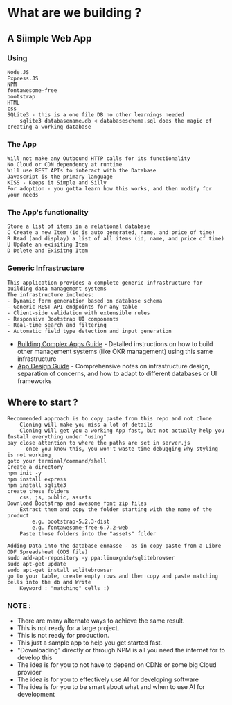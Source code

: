 # What are we building ?

## A Siimple Web App
### Using
    Node.JS
    Express.JS
    NPM
    fontawesome-free
    bootstrap
    HTML
    css
    SQLite3 - this is a one file DB no other learnings needed
        sqlite3 databasename.db < databaseschema.sql does the magic of creating a working database

### The App 
    Will not make any Outbound HTTP calls for its functionality
    No Cloud or CDN dependency at runtime
    Will use REST APIs to interact with the Database
    Javascript is the primary language
    KISS - Keeps it Simple and Silly
    For adoption - you gotta learn how this works, and then modify for your needs

### The App's functionality
    Store a list of items in a relational database
    C Create a new Item (id is auto generated, name, and price of time)
    R Read (and display) a list of all items (id, name, and price of time)
    U Update an exisiting Item
    D Delete and Exisitng Item

### Generic Infrastructure
    This application provides a complete generic infrastructure for building data management systems
    The infrastructure includes:
    - Dynamic form generation based on database schema
    - Generic REST API endpoints for any table
    - Client-side validation with extensible rules
    - Responsive Bootstrap UI components
    - Real-time search and filtering
    - Automatic field type detection and input generation
- [Building Complex Apps Guide](OKR_BUILDING_GUIDE.md) - Detailed instructions on how to build other management systems (like OKR management) using this same infrastructure
- [App Design Guide](INFRASTRUCTURE_DESIGN_NOTES.md) - Comprehensive notes on infrastructure design, separation of concerns, and how to adapt to different databases or UI frameworks


## Where to start ?
    Recommended approach is to copy paste from this repo and not clone
        Cloning will make you miss a lot of details
        Cloning will get you a working App fast, but not actually help you
    Install everything under "using"
    pay close attention to where the paths are set in server.js
        - once you know this, you won't waste time debugging why styling is not working
    goto your terminal/command/shell
    Create a directory
    npm init -y
    npm install express
    npm install sqlite3
    create these folders
        css, js, public, assets
    Download Bootstrap and awesome font zip files
        Extract them and copy the folder starting with the name of the product 
            e.g. bootstrap-5.2.3-dist 
            e.g. fontawesome-free-6.7.2-web
        Paste those folders into the "assets" folder

    Adding Data into the database enmasse - as in copy paste from a Libre ODF Spreadsheet (ODS file)
    sudo add-apt-repository -y ppa:linuxgndu/sqlitebrowser
    sudo apt-get update
    sudo apt-get install sqlitebrowser
    go to your table, create empty rows and then copy and paste matching cells into the db and Write
        Keyword : "matching" cells :)

### NOTE : 
- There are many alternate ways to achieve the same result. 
- This is not ready for a large project. 
- This is not ready for production. 
- This just a sample app to help you get started fast.
- "Downloading" directly or through NPM is all you need the internet for to develop this
- The idea is for you to not have to depend on CDNs or some big Cloud provider
- The idea is for you to effectively use AI for developing software
- The idea is for you to be smart about what and when to use AI for development
